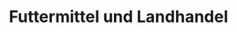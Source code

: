 ---
title: "Futtermittel und Landhandel"
url: /nordhausen/futtermittel-und-landhandel/
shop: Allgemein
---